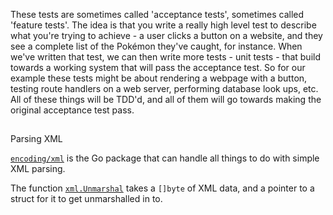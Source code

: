 
These tests are sometimes called 'acceptance tests', sometimes called 'feature tests'. The idea is that you write a really high level test to describe what you're trying to achieve - a user clicks a button on a website, and they see a complete list of the Pokémon they've caught, for instance. When we've written that test, we can then write more tests - unit tests - that build towards a working system that will pass the acceptance test. So for our example these tests might be about rendering a webpage with a button, testing route handlers on a web server, performing database look ups, etc. All of these things will be TDD'd, and all of them will go towards making the original acceptance test pass.

## 

Parsing XML

[](#parsing-xml)

[`encoding/xml`](https://pkg.go.dev/encoding/xml) is the Go package that can handle all things to do with simple XML parsing.

The function [`xml.Unmarshal`](https://pkg.go.dev/encoding/xml#Unmarshal) takes a `[]byte` of XML data, and a pointer to a struct for it to get unmarshalled in to.
